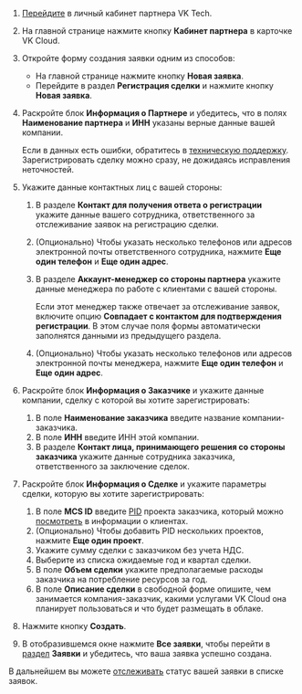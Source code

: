 1. [Перейдите](https://partners.tech.vk.com) в личный кабинет партнера VK Tech.
1. На главной странице нажмите кнопку **Кабинет партнера** в карточке VK Cloud.
1. Откройте форму создания заявки одним из способов:

    - На главной странице нажмите кнопку **Новая заявка**.
    - Перейдите в раздел **Регистрация сделки** и нажмите кнопку **Новая заявка**.
1. Раскройте блок **Информация о Партнере** и убедитесь, что в полях **Наименование партнера** и **ИНН** указаны верные данные вашей компании.

   Если в данных есть ошибки, обратитесь в [техническую поддержку](/ru/contacts). Зарегистрировать сделку можно сразу, не дожидаясь исправления неточностей.

1. Укажите данные контактных лиц с вашей стороны:

    1. В разделе **Контакт для получения ответа о регистрации** укажите данные вашего сотрудника, ответственного за отслеживание заявок на регистрацию сделки.
    1. (Опционально) Чтобы указать несколько телефонов или адресов электронной почты ответственного сотрудника, нажмите **Еще один телефон** и **Еще один адрес**.
    1. В разделе **Аккаунт-менеджер со стороны партнера** укажите данные менеджера по работе с клиентами с вашей стороны.

       Если этот менеджер также отвечает за отслеживание заявок, включите опцию **Совпадает с контактом для подтверждения регистрации**. В этом случае поля формы автоматически заполнятся данными из предыдущего раздела.

    1. (Опционально) Чтобы указать несколько телефонов или адресов электронной почты менеджера, нажмите **Еще один телефон** и **Еще один адрес**.
1. Раскройте блок **Информация о Заказчике** и укажите данные компании, сделку с которой вы хотите зарегистрировать:

    1. В поле **Наименование заказчика** введите название компании-заказчика.
    1. В поле **ИНН** введите ИНН этой компании.
    1. В разделе **Контакт лица, принимающего решения со стороны заказчика** укажите данные сотрудника заказчика, ответственного за заключение сделок.
1. Раскройте блок **Информация о Сделке** и укажите параметры сделки, которую вы хотите зарегистрировать:

    1. В поле **MCS ID** введите [PID](/ru/tools-for-using-services/vk-cloud-account/instructions/project-settings/manage#poluchenie_identifikatora_proekta) проекта заказчика, который можно [посмотреть](/ru/tools-for-using-services/partner-platform/instructions/client-management/client-information#prosmotr_spiska_proektov_klienta) в информации о клиентах.
    1. (Опционально) Чтобы добавить PID нескольких проектов, нажмите **Еще один проект**.
    1. Укажите сумму сделки с заказчиком без учета НДС.
    1. Выберите из списка ожидаемые год и квартал сделки.
    1. В поле **Объем сделки** укажите предполагаемые расходы заказчика на потребление ресурсов за год.
    1. В поле **Описание сделки** в свободной форме опишите, чем занимается компания-заказчик, какими услугами VK Cloud она планирует пользоваться и что будет размещать в облаке.
1. Нажмите кнопку **Создать**.
1. В отобразившемся окне нажмите **Все заявки**, чтобы перейти в [раздел](/ru/tools-for-using-services/partner-platform/instructions/deals-and-applications/applications) **Заявки** и убедитесь, что ваша заявка успешно создана.

В дальнейшем вы можете [отслеживать](/ru/tools-for-using-services/partner-platform/instructions/deals-and-applications/applications) статус вашей заявки в списке заявок.
